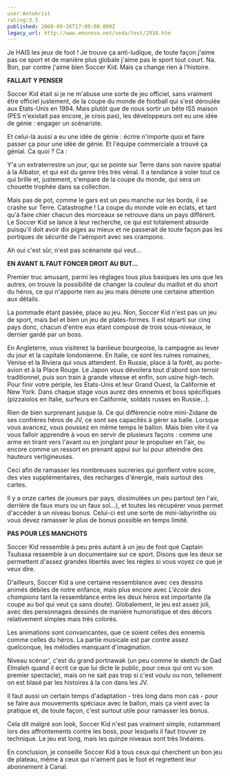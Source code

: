 ```yaml
---
user:Antekrist
rating:3.5
published: 2008-09-26T17:09:00.000Z
legacy_url: http://www.emunova.net/veda/test/2910.htm
---
```

Je HAIS les jeux de foot ! Je trouve ça anti-ludique, de toute façon j'aime pas ce sport et de manière plus globale j'aime pas le sport tout court. Na. Bon, par contre j'aime bien Soccer Kid. Mais ça change rien à l'histoire.  

  

**FALLAIT Y PENSER**  

Soccer Kid était si je ne m'abuse une sorte de jeu officiel, sans vraiment être officiel justement, de la coupe du monde de football qui s'est déroulée aux Etats-Unis en 1994\. Mais plutôt que de nous sortir un bête ISS maison (PES n'existait pas encore, je crois pas), les développeurs ont eu une idée de génie : engager un scénariste.  

Et celui-là aussi a eu une idée de génie : écrire n'importe quoi et faire passer ça pour une idée de génie. Et l'équipe commerciale a trouvé ça génial. Ca quoi ? Ca :   

Y'a un extraterrestre un jour, qui se pointe sur Terre dans son navire spatial à la Albator, et qui est du genre très très vénal. Il a tendance à voler tout ce qui brille et, justement, s'empare de la coupe du monde, qui sera un chouette trophée dans sa collection.  

Mais pas de pot, comme le gars est un peu manche sur les bords, il se crashe sur Terre. Catastrophe ! La coupe du monde vole en éclats, et tant qu'à faire chier chacun des morceaux se retrouve dans un pays différent. Le Soccer Kid se lance à leur recherche, ce qui est totalement absurde puisqu'il doit avoir dix piges au mieux et ne passerait de toute façon pas les portiques de sécurité de l'aéroport avec ses crampons.  

Ah oui c'est sûr, n'est pas scénariste qui veut...  

  

**EN AVANT IL FAUT FONCER DROIT AU BUT...**  

Premier truc amusant, parmi les réglages tous plus basiques les uns que les autres, on trouve la possibilité de changer la couleur du maillot et du short du héros, ce qui n'apporte rien au jeu mais dénote une certaine attention aux détails.  

La pommade étant passée, place au jeu. Non, Soccer Kid n'est pas un jeu de sport, mais bel et bien un jeu de plates-formes. Il est réparti sur cinq pays donc, chacun d'entre eux étant composé de trois sous-niveaux, le dernier gardé par un boss.  

En Angleterre, vous visiterez la banlieue bourgeoise, la campagne au lever du jour et la capitale londonienne. En Italie, ce sont les ruines romaines, Venise et la Riviera qui vous attendent. En Russie, place à la forêt, au porte-avion et à la Place Rouge. Le Japon vous dévoilera tout d'abord son terroir traditionnel, puis son train à grande vitesse et enfin, son usine high-tech. Pour finir votre périple, les Etats-Unis et leur Grand Ouest, la Californie et New York. Dans chaque stage vous aurez des ennemis et boss spécifiques (pizzaiolos en Italie, surfeurs en Californie, soldats russes en Russie...).  

Rien de bien surprenant jusque là. Ce qui différencie notre mini-Zidane de ses confrères héros de JV, ce sont ses capacités à gérer sa balle. Lorsque vous avancez, vous poussez en même temps le ballon. Mais bien vite il va vous falloir apprendre à vous en servir de plusieurs façons : comme une arme en tirant vers l'avant ou en jonglant pour le propulser en l'air, ou encore comme un ressort en prenant appui sur lui pour atteindre des hauteurs vertigineuses.  

Ceci afin de ramasser les nombreuses sucreries qui gonflent votre score, des vies supplémentaires, des recharges d'énergie, mais surtout des cartes.  

Il y a onze cartes de joueurs par pays, dissimulées un peu partout (en l'air, derrière de faux murs ou un faux sol...), et toutes les récupérer vous permet d'accéder à un niveau bonus. Celui-ci est une sorte de mini-labyrinthe où vous devez ramasser le plus de bonus possible en temps limité.  

  

**PAS POUR LES MANCHOTS**  

Soccer Kid ressemble à peu près autant à un jeu de foot que Captain Tsubasa ressemble à un documentaire sur ce sport. Disons que les deux se permettent d'assez grandes libertés avec les règles si vous voyez ce que je veux dire.  

D'ailleurs, Soccer Kid a une certaine ressemblance avec ces dessins animés débiles de notre enfance, mais plus encore avec _L'école des champions_ tant la ressemblance entre les deux héros est importante (la coupe au bol qui veut ça sans doute). Globalement, le jeu est assez joli, avec des personnages dessinés de manière humoristique et des décors relativement simples mais très colorés.  

Les animations sont convaincantes, que ce soient celles des ennemis comme celles du héros. La partie musicale est par contre assez quelconque, les mélodies manquant d'imagination.  

Niveau scénar', c'est du grand portnawak (un peu comme le sketch de Gad Elmaleh quand il écrit ce que lui dicte le public, pour ceux qui ont vu son premier spectacle), mais on ne sait pas trop si c'est voulu ou non, tellement on est blasé par les histoires à la con dans les JV.  

Il faut aussi un certain temps d'adaptation - très long dans mon cas - pour se faire aux mouvements spéciaux avec le ballon, mais ça vient avec la pratique et, de toute façon, c'est surtout utile pour ramasser les bonus.  

Cela dit malgré son look, Soccer Kid n'est pas vraiment simple, notamment lors des affrontements contre les boss, pour lesquels il faut trouver ze technique. Le jeu est long, mais les quinze niveaux sont très linéaires.  

  

En conclusion, je conseille Soccer Kid à tous ceux qui cherchent un bon jeu de plateau, même à ceux qui n'aiment pas le foot et regrettent leur abonnement à Canal.